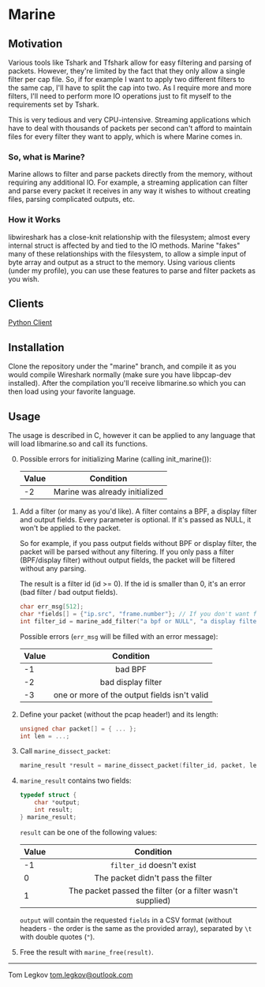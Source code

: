 # Marine

## Motivation
Various tools like Tshark and Tfshark allow for easy filtering and parsing of packets. However, they're limited by the fact that they only allow a single filter per cap file. So, if for example I want to apply two different filters to the same cap, I'll have to split the cap into two. As I require more and more filters, I'll need to perform more IO operations just to fit myself to the requirements set by Tshark.

This is very tedious and very CPU-intensive. Streaming applications which have to deal with thousands of packets per second can't afford to maintain files for every filter they want to apply, which is where Marine comes in.

### So, what is Marine?
Marine allows to filter and parse packets directly from the memory, without requiring any additional IO.
For example, a streaming application can filter and parse every packet it receives in any way it wishes to without creating files, parsing complicated outputs, etc.

### How it Works
libwireshark has a close-knit relationship with the filesystem; almost every internal struct is affected by and tied to the IO methods. 
Marine "fakes" many of these relationships with the filesystem, to allow a simple input of byte array and output as a struct to the memory. Using various clients (under my profile), you can use these features to parse and filter packets as you wish.

## Clients
[Python Client](https://github.com/tomlegkov/marine-python)

## Installation
Clone the repository under the "marine" branch, and compile it as you would compile Wireshark normally (make sure you have libpcap-dev installed). 
After the compilation you'll receive libmarine.so which you can then load using your favorite language. 

## Usage
The usage is described in C, however it can be applied to any language that will load libmarine.so and call its functions.

0. Possible errors for initializing Marine (calling init_marine()):

    | Value         | Condition     |
    | ------------- |:-------------:|
    | -2    | Marine was already initialized               |


1. 
    Add a filter (or many as you'd like). A filter contains a BPF, a display filter and output fields.
    Every parameter is optional. If it's passed as NULL, it won't be applied to the packet.

    So for example, if you pass output fields without BPF or display filter, the packet will be parsed without any filtering.
    If you only pass a filter (BPF/display filter) without output fields, the packet will be filtered without any parsing.
    
    The result is a filter id (id >= 0). If the id is smaller than 0, it's an error (bad filter / bad output fields).
    ```c
    char err_msg[512];
    char *fields[] = {"ip.src", "frame.number"}; // If you don't want fields set it to NULL and pass 0 instead of 2
    int filter_id = marine_add_filter("a bpf or NULL", "a display filter or NULL", fields, 2, err_msg);
    ```
   
    Possible errors (`err_msg` will be filled with an error message):
    
    | Value         | Condition     |
    | ------------- |:-------------:|
    | -1    | bad BPF                                       |
    | -2    | bad display filter                            |
    | -3    | one or more of the output fields isn't valid  |

2. 
    Define your packet (without the pcap header!) and its length:
    ```c
    unsigned char packet[] = { ... };
    int len = ...;
    ```

3. 
    Call `marine_dissect_packet`:
    ```c
    marine_result *result = marine_dissect_packet(filter_id, packet, len);
    ```
   
4.
    `marine_result` contains two fields:
    ```c
    typedef struct {
        char *output;
        int result;
    } marine_result;
    ```
   
    `result` can be one of the following values:
    
    | Value         | Condition     |
    | ------------- |:-------------:|
    | -1 | `filter_id` doesn't exist                                     |
    | 0  | The packet didn't pass the filter                             |
    | 1  | The packet passed the filter (or a filter wasn't supplied)    |
    
    `output` will contain the requested `fields` in a CSV format (without headers - the order is the same as the provided array), separated by `\t` with double quotes (`"`).

5. Free the result with `marine_free(result)`.

---

Tom Legkov <tom.legkov@outlook.com>

